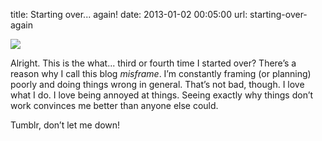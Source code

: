title: Starting over... again!
date: 2013-01-02 00:05:00
url: starting-over-again

<a href="http://www.flickr.com/photos/preetamjinka/8336918768/"><img src="http://static.misfra.me/images/bird.jpg" /></a>

Alright. This is the what... third or fourth time I started over? There’s a reason why I call this blog *misframe*. I’m constantly framing (or planning) poorly and doing things wrong in general. That’s not bad, though. I love what I do. I love being annoyed at things. Seeing exactly why things don’t work convinces me better than anyone else could.

Tumblr, don’t let me down!

